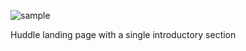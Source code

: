 ![sample](https://github.com/imkarvendhan/imkarvendhan.github.io/assets/139115888/6b0c8e78-f5ed-4b04-890a-d066aed5d8ee)

Huddle landing page with a single introductory section
